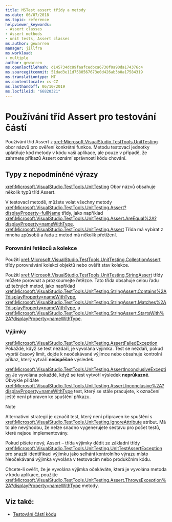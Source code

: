 ```yaml
---
title: MSTest assert třídy a metody
ms.date: 06/07/2018
ms.topic: reference
helpviewer_keywords:
- Assert classes
- Assert methods
- unit tests, Assert classes
ms.author: gewarren
manager: jillfra
ms.workload:
- multiple
author: gewarren
ms.openlocfilehash: d145734dc89faafcedbca6730f0a90da174376c4
ms.sourcegitcommit: 51dad3e11d7580567673e0d426ab3b0a17584319
ms.translationtype: MT
ms.contentlocale: cs-CZ
ms.lasthandoff: 06/10/2019
ms.locfileid: "66820321"
---
```

# <a name="use-assert-classes-for-unit-testing"></a>Používání tříd Assert pro testování částí

Používání tříd Assert z <xref:Microsoft.VisualStudio.TestTools.UnitTesting> obor názvů pro ověření konkrétní funkce. Metodu testovací jednotky uplatňuje kód metody v kódu vaší aplikace, ale pouze v případě, že zahrnete příkazů Assert oznámí správnosti kódu chování.

## <a name="kinds-of-asserts"></a>Typy z nepodmíněné výrazy

<xref:Microsoft.VisualStudio.TestTools.UnitTesting> Obor názvů obsahuje několik typů tříd Assert.

V testovací metodě, můžete volat všechny metody <xref:Microsoft.VisualStudio.TestTools.UnitTesting.Assert?displayProperty=fullName> třídy, jako například <xref:Microsoft.VisualStudio.TestTools.UnitTesting.Assert.AreEqual%2A?displayProperty=nameWithType>. <xref:Microsoft.VisualStudio.TestTools.UnitTesting.Assert> Třída má vybírat z mnoha způsobů a řada z metod má několik přetížení.

### <a name="compare-strings-and-collections"></a>Porovnání řetězců a kolekce

Použití <xref:Microsoft.VisualStudio.TestTools.UnitTesting.CollectionAssert> třídy porovnávání kolekcí objektů nebo ověřit stav kolekce.

Použití <xref:Microsoft.VisualStudio.TestTools.UnitTesting.StringAssert> třídy můžete porovnat a prozkoumejte řetězce. Tato třída obsahuje celou řadu užitečných metod, jako například <xref:Microsoft.VisualStudio.TestTools.UnitTesting.StringAssert.Contains%2A?displayProperty=nameWithType>, <xref:Microsoft.VisualStudio.TestTools.UnitTesting.StringAssert.Matches%2A?displayProperty=nameWithType>, a <xref:Microsoft.VisualStudio.TestTools.UnitTesting.StringAssert.StartsWith%2A?displayProperty=nameWithType>.

### <a name="exceptions"></a>Výjimky

<xref:Microsoft.VisualStudio.TestTools.UnitTesting.AssertFailedException> Pokaždé, když se test nezdaří, je vyvolána výjimka. Test se nezdaří, pokud vyprší časový limit, dojde k neočekávané výjimce nebo obsahuje kontrolní příkaz, který vytváří **neúspěšné** výsledek.

<xref:Microsoft.VisualStudio.TestTools.UnitTesting.AssertInconclusiveException> Je vyvolána pokaždé, když se test vytvoří výsledek **neprůkazné**. Obvykle přidáte <xref:Microsoft.VisualStudio.TestTools.UnitTesting.Assert.Inconclusive%2A?displayProperty=nameWithType> test, který se stále pracujete, k označení ještě není připraven ke spuštění příkazu.

> [!NOTE]
> Alternativní strategií je označit test, který není připraven ke spuštění s <xref:Microsoft.VisualStudio.TestTools.UnitTesting.IgnoreAttribute> atribut. Má to ale nevýhodou, že nelze snadno vygenerujete sestavu pro počet testů, které nejsou implementovány.

Pokud píšete nový, Assert – třída výjimky dědit ze základní třídy <xref:Microsoft.VisualStudio.TestTools.UnitTesting.UnitTestAssertException> pro snazší identifikaci výjimku jako selhání kontrolního výrazu místo Neočekávaná výjimka vyvolána v testovacím nebo produkčním kódu.

Chcete-li ověřit, že je vyvolána výjimka očekáváte, která je vyvolána metoda v kódu aplikace, použijte <xref:Microsoft.VisualStudio.TestTools.UnitTesting.Assert.ThrowsException%2A?displayProperty=nameWithType> metody.

## <a name="see-also"></a>Viz také:

- [Testování částí kódu](../test/unit-test-your-code.md)